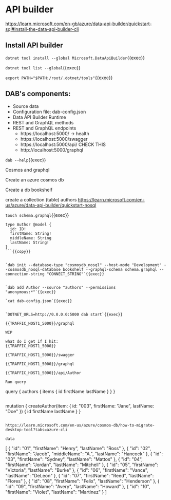 # API builder


https://learn.microsoft.com/en-gb/azure/data-api-builder/quickstart-sql#install-the-data-api-builder-cli

## Install API builder

`dotnet tool install --global Microsoft.DataApiBuilder`{{exec}}

`dotnet tool list --global`{{exec}}

`export PATH="$PATH:/root/.dotnet/tools"`{{exec}}




## DAB's components:

- Source data
- Configuration file: dab-config.json
- Data API Builder Runtime
- REST and GraphQL methods
- REST and GraphQL endpoints
  - https://localhost:5000/ -> health
  - https://localhost:5000/swagger
  - https://localhost:5000/api/<name>   CHECK THIS
  - http://localhost:5000/graphql

`dab --help`{{exec}}




Cosmos and graphql

Create an azure cosmos db

Create a db bookshelf

create a collection (table) authors
https://learn.microsoft.com/en-us/azure/data-api-builder/quickstart-nosql


`touch schema.graphql`{{exec}}

```
type Author @model {
  id: ID!
  firstName: String!
  middleName: String
  lastName: String!
}
```{{copy}}


`dab init --database-type "cosmosdb_nosql" --host-mode "Development" --cosmosdb_nosql-database bookshelf --graphql-schema schema.graphql --connection-string "CONNECT_STRING"`{{exec}}


`dab add Author --source "authors" --permissions "anonymous:*"`{{exec}}

`cat dab-config.json`{{exec}}


`DOTNET_URLS=http://0.0.0.0:5000 dab start`{{exec}}

{{TRAFFIC_HOST1_5000}}/graphql

WIP

what do I get if I hit:
{{TRAFFIC_HOST1_5000}}

{{TRAFFIC_HOST1_5000}}/swagger

{{TRAFFIC_HOST1_5000}}/graphql

{{TRAFFIC_HOST1_5000}}/api/Author

Run query

```
query {
  authors {
    items {
      id
      firstName
      lastName
    }
  }
}
```

```
mutation {
  createAuthor(item: {
    id: "003",
    firstName: "Jane",
    lastName: "Doe"
  }) {
    id
    firstName
    lastName
  }
}
```

https://learn.microsoft.com/en-us/azure/cosmos-db/how-to-migrate-desktop-tool?tabs=azure-cli

data
```
[
  {
    "id": "01",
    "firstName": "Henry",
    "lastName": "Ross"
  },
  {
    "id": "02",
    "firstName": "Jacob",
    "middleName": "A.",
    "lastName": "Hancock"
  },
  {
    "id": "03",
    "firstName": "Sydney",
    "lastName": "Mattos"
  },
  {
    "id": "04",
    "firstName": "Jordan",
    "lastName": "Mitchell"
  },
  {
    "id": "05",
    "firstName": "Victoria",
    "lastName": "Burke"
  },
  {
    "id": "06",
    "firstName": "Vance",
    "lastName": "DeLeon"
  },
  {
    "id": "07",
    "firstName": "Reed",
    "lastName": "Flores"
  },
  {
    "id": "08",
    "firstName": "Felix",
    "lastName": "Henderson"
  },
  {
    "id": "09",
    "firstName": "Avery",
    "lastName": "Howard"
  },
  {
    "id": "10",
    "firstName": "Violet",
    "lastName": "Martinez"
  }
]
```
